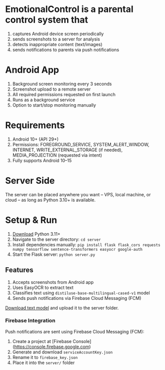 # EmotionalControl is a parental control system that  
1. captures Android device screen periodically  
2. sends screenshots to a server for analysis  
3. detects inappropriate content (text/images)  
4. sends notifications to parents via push notifications

# Android App  
1. Background screen monitoring every 3 seconds
2. Screenshot upload to a remote server
3. All required permissions requested on first launch
4. Runs as a background service
5. Option to start/stop monitoring manually

# Requirements  
1. Android 10+ (API 29+)
2. Permissions: FOREGROUND_SERVICE, SYSTEM_ALERT_WINDOW, INTERNET, WRITE_EXTERNAL_STORAGE (if needed), MEDIA_PROJECTION (requested via intent)
3. Fully supports Android 10–15

# Server Side  
The server can be placed anywhere you want – VPS, local machine, or cloud – as long as Python 3.10+ is available.  

# Setup & Run  
1. [Download](https://www.python.org/downloads/) Python 3.11+  
2. Navigate to the server directory: `cd server`
3. Install dependencies manually:  `pip install flask flask_cors requests numpy tensorflow sentence-transformers easyocr google-auth`
4. Start the Flask server: `python server.py`  


## Features  
1. Accepts screenshots from Android app
2. Uses EasyOCR to extract text
3. Classifies text using `distiluse-base-multilingual-cased-v1` model
4. Sends push notifications via Firebase Cloud Messaging (FCM)

[Download text model](https://drive.google.com/file/d/1vAOGjnRNflSSvwNEAD-oYNpOhQBO_IgR/view?usp=drive_link) and upload it to the server folder.  

### Firebase Integration  
Push notifications are sent using Firebase Cloud Messaging (FCM):
1. Create a project at [Firebase Console] (https://console.firebase.google.com)  
2. Generate and download `serviceAccountKey.json`
3. Rename it to `firebase_key.json`
4. Place it into the `server/` folder


